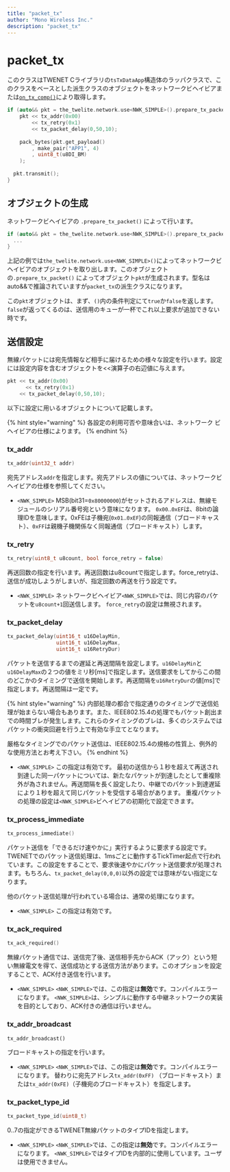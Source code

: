 ```yaml
---
title: "packet_tx"
author: "Mono Wireless Inc."
description: "packet_tx"
---
```


# packet\_tx

このクラスはTWENET Cライブラリの`tsTxDataApp`構造体のラッパクラスで、このクラスをベースとした派生クラスのオブジェクトをネットワークビヘイビアまたは[`on_tx_comp()`](../sys_callbacks/on_tx_comp.md)により取得します。

```cpp
if (auto&& pkt = the_twelite.network.use<NWK_SIMPLE>().prepare_tx_packet()) {
	pkt << tx_addr(0x00)
		<< tx_retry(0x1)
		<< tx_packet_delay(0,50,10);
		
	pack_bytes(pkt.get_payload()
		, make_pair("APP1", 4)
		, uint8_t(u8DI_BM)
	);
  
  pkt.transmit();
}
```



## オブジェクトの生成

ネットワークビヘイビアの `.prepare_tx_packet()` によって行います。

```cpp
if (auto&& pkt = the_twelite.network.use<NWK_SIMPLE>().prepare_tx_packet()) {
  ...
}
```

上記の例では`the_twelite.network.use<NWK_SIMPLE>()`によってネットワークビヘイビアのオブジェクトを取り出します。このオブジェクトの`.prepare_tx_packet()` によってオブジェクト`pkt`が生成されます。型名はauto&&で推論されていますが`packet_tx`の派生クラスになります。

この`pkt`オブジェクトは、まず、`()`内の条件判定にて`true`か`false`を返します。`false`が返ってくるのは、送信用のキューが一杯でこれ以上要求が追加できない時です。



## 送信設定

無線パケットには宛先情報など相手に届けるための様々な設定を行います。設定には設定内容を含むオブジェクトを<<演算子の右辺値に与えます。

```cpp
pkt << tx_addr(0x00)
	  << tx_retry(0x1)
  	<< tx_packet_delay(0,50,10);
```



以下に設定に用いるオブジェクトについて記載します。

{% hint style="warning" %}
各設定の利用可否や意味合いは、ネットワーク ビヘイビアの仕様によります。
{% endhint %}

### tx\_addr

```cpp
tx_addr(uint32_t addr)
```

宛先アドレス`addr`を指定します。宛先アドレスの値については、ネットワークビヘイビアの仕様を参照してください。

* `<NWK_SIMPLE>`
  MSB(bit31=`0x80000000`)がセットされるアドレスは、無線モジュールのシリアル番号宛という意味になります。
  `0x00`..`0xEF`は、8bitの論理IDを意味します。0xFEは子機宛(`0x01`..`0xEF`)の同報通信（ブロードキャスト）、`0xFF`は親機子機関係なく同報通信（ブロードキャスト）します。



### tx\_retry

```cpp
tx_retry(uint8_t u8count, bool force_retry = false)
```

再送回数の指定を行います。再送回数はu8countで指定します。force\_retryは、送信が成功しようがしまいが、指定回数の再送を行う設定です。

* `<NWK_SIMPLE>`
  ネットワークビヘイビア`<NWK_SIMPLE>`では、同じ内容のパケットを`u8count+1`回送信します。
  `force_retry`の設定は無視されます。


### tx\_packet\_delay

```cpp
tx_packet_delay(uint16_t u16DelayMin,
                uint16_t u16DelayMax,
                uint16_t u16RetryDur)
```

パケットを送信するまでの遅延と再送間隔を設定します。`u16DelayMin`と`u16DelayMax`の２つの値をミリ秒\[ms]で指定します。送信要求をしてからこの間のどこかのタイミングで送信を開始します。再送間隔を`u16RetryDur`の値\[ms]で指定します。再送間隔は一定です。

{% hint style="warning" %}
内部処理の都合で指定通りのタイミングで送信処理が始まらない場合もあります。また、IEEE802.15.4の処理でもパケット創出までの時間ブレが発生します。これらのタイミングのブレは、多くのシステムではパケットの衝突回避を行う上で有効な手立てとなります。

厳格なタイミングでのパケット送信は、IEEE802.15.4の規格の性質上、例外的な使用方法とお考え下さい。
{% endhint %}

* `<NWK_SIMPLE>`
  この指定は有効です。
  最初の送信から１秒を超えて再送され到達した同一パケットについては、新たなパケットが到達したとして重複除外が為されません。再送間隔を長く設定したり、中継でのパケット到達遅延により１秒を超えて同じパケットを受信する場合があります。
  重複パケットの処理の設定は`<NWK_SIMPLE>`ビヘイビアの初期化で設定できます。



### tx\_process\_immediate

```cpp
tx_process_immediate()
```

パケット送信を「できるだけ速やかに」実行するように要求する設定です。TWENETでのパケット送信処理は、1msごとに動作するTickTimer起点で行われています。この設定をすることで、要求後速やかにパケット送信要求が処理されます。もちろん、`tx_packet_delay(0,0,0)`以外の設定では意味がない指定になります。

他のパケット送信処理が行われている場合は、通常の処理になります。

* `<NWK_SIMPLE>`
  この指定は有効です。



### tx\_ack\_required

```cpp
tx_ack_required()
```

無線パケット通信では、送信完了後、送信相手先からACK（アック）という短い無線電文を得て、送信成功とする送信方法があります。このオプションを設定することで、ACK付き送信を行います。

* `<NWK_SIMPLE>`
  `<NWK_SIMPLE>`では、この指定は**無効**です。コンパイルエラーになります。
  `<NWK_SIMPLE>`は、シンプルに動作する中継ネットワークの実装を目的としており、ACK付きの通信は行いません。



### tx\_addr\_broadcast

```
tx_addr_broadcast()
```

ブロードキャストの指定を行います。

* `<NWK_SIMPLE>`
  `<NWK_SIMPLE>`では、この指定は**無効**です。コンパイルエラーになります。
  替わりに宛先アドレス`tx_addr(0xFF)` （ブロードキャスト）または`tx_addr(0xFE)`（子機宛のブロードキャスト）を指定します。



### tx\_packet\_type\_id

```cpp
tx_packet_type_id(uint8_t)
```

0..7の指定ができるTWENET無線パケットのタイプIDを指定します。

* `<NWK_SIMPLE>`
  `<NWK_SIMPLE>`では、この指定は**無効**です。コンパイルエラーになります。
  `<NWK_SIMPLE>`ではタイプIDを内部的に使用しています。ユーザは使用できません。





